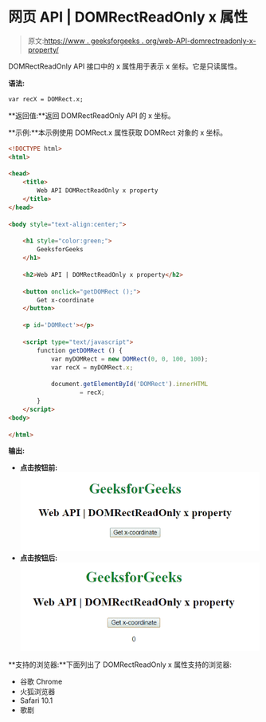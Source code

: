# 网页 API | DOMRectReadOnly x 属性

> 原文:[https://www . geeksforgeeks . org/web-API-domrectreadonly-x-property/](https://www.geeksforgeeks.org/web-api-domrectreadonly-x-property/)

DOMRectReadOnly API 接口中的 x 属性用于表示 x 坐标。它是只读属性。

**语法:**

```html
var recX = DOMRect.x;
```

**返回值:**返回 DOMRectReadOnly API 的 x 坐标。

**示例:**本示例使用 DOMRect.x 属性获取 DOMRect 对象的 x 坐标。

```html
<!DOCTYPE html> 
<html> 

<head>
    <title>
        Web API DOMRectReadOnly x property
    </title>
</head>

<body style="text-align:center;">

    <h1 style="color:green;"> 
        GeeksforGeeks 
    </h1> 

    <h2>Web API | DOMRectReadOnly x property</h2>

    <button onclick="getDOMRect ();">
        Get x-coordinate
    </button>

    <p id='DOMRect'></p>

    <script type="text/javascript">
        function getDOMRect () {
            var myDOMRect = new DOMRect(0, 0, 100, 100);
            var recX = myDOMRect.x;

            document.getElementById('DOMRect').innerHTML
                    = recX;
        }
    </script> 
<body>

</html>
```

**输出:**

*   **点击按钮前:**
    ![](img/14513688a86b6b0c87f4c965143e0e7d.png)
*   **点击按钮后:**
    ![](img/c85b19c9a8b90a7449ad8309388e95ad.png)

**支持的浏览器:**下面列出了 DOMRectReadOnly x 属性支持的浏览器:

*   谷歌 Chrome
*   火狐浏览器
*   Safari 10.1
*   歌剧